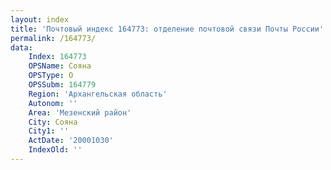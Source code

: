 ```yaml
---
layout: index
title: 'Почтовый индекс 164773: отделение почтовой связи Почты России'
permalink: /164773/
data:
    Index: 164773
    OPSName: Сояна
    OPSType: О
    OPSSubm: 164779
    Region: 'Архангельская область'
    Autonom: ''
    Area: 'Мезенский район'
    City: Сояна
    City1: ''
    ActDate: '20001030'
    IndexOld: ''
---
```

